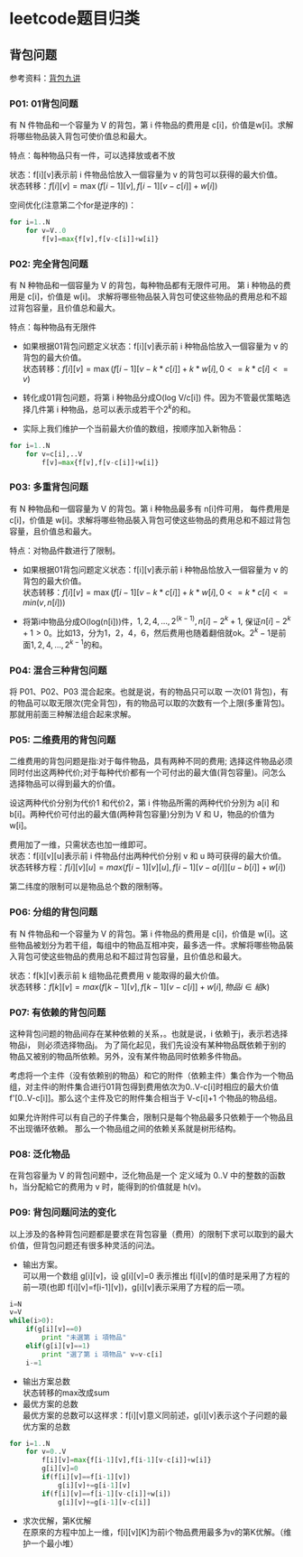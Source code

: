 # leetcode题目归类

## 背包问题

参考资料：[背包九讲](http://www2.lssh.tp.edu.tw/~hlf/class-1/lang-c/DP.pdf)

### P01: 01背包问题

有 N 件物品和一个容量为 V 的背包，第 i 件物品的费用是 c[i]，价值是w[i]。求解将哪些物品装入背包可使价值总和最大。

特点：每种物品只有一件，可以选择放或者不放

状态：f[i][v]表示前 i 件物品恰放入一個容量为 v 的背包可以获得的最大价值。  
状态转移：$f[i][v]=\max(f[i-1][v],f[i-1][v-c[i]]+w[i])$

空间优化(注意第二个for是逆序的)：

```python
for i=1..N
    for v=V..0
        f[v]=max{f[v],f[v-c[i]]+w[i]}
```

### P02: 完全背包问题

有 N 种物品和一個容量为 V 的背包，每种物品都有无限件可用。 第 i 种物品的费用是 c[i]，价值是 w[i]。 求解将哪些物品裝入背包可使这些物品的费用总和不超过背包容量，且价值总和最大。

特点：每种物品有无限件

* 如果根据01背包问题定义状态：f[i][v]表示前 i 种物品恰放入一個容量为 v 的背包的最大价值。  
状态转移：$f[i][v]=\max(f[i-1][v-k*c[i]]+k*w[i],0<=k*c[i]<=v)$  

* 转化成01背包问题，将第 i 种物品分成O(log V/c[i]) 件。因为不管最优策略选择几件第 i 种物品，总可以表示成若干个$2^k$的和。

* 实际上我们维护一个当前最大价值的数组，按顺序加入新物品：

```python
for i=1..N
    for v=c[i],..V
        f[v]=max{f[v],f[v-c[i]]+w[i]}
```

### P03: 多重背包问题

有 N 种物品和一個容量为 V 的背包。第 i 种物品最多有 n[i]件可用， 每件费用是 c[i]，价值是 w[i]。求解将哪些物品裝入背包可使这些物品的费用总和不超过背包容量，且价值总和最大。  

特点：对物品件数进行了限制。  

* 如果根据01背包问题定义状态：f[i][v]表示前 i 种物品恰放入一個容量为 v 的背包的最大价值。  
状态转移：$f[i][v]=\max(f[i-1][v-k*c[i]]+k*w[i],0<=k*c[i]<=min(v,n[i]))$  

* 将第i中物品分成O(log(n[i]))件，$1,2,4,...,2^{(k-1)},n[i]-2^k+1,$ 保证$n[i]-2^k+1>0$。比如13，分为1，2，4，6，然后费用也随着翻倍就ok。$2^k-1$是前面$1,2,4,...,2^{k-1}$的和。

### P04: 混合三种背包问题

将 P01、P02、P03 混合起來。也就是说，有的物品只可以取 一次(01 背包)，有的物品可以取无限次(完全背包)，有的物品可以取的次数有一个上限(多重背包)。那就用前面三种解法组合起来求解。

### P05: 二维费用的背包问题
二维费用的背包问题是指:对于每件物品，具有两种不同的费用; 选择这件物品必须同时付出这两种代价;对于每种代价都有一个可付出的最大值(背包容量)。问怎么选择物品可以得到最大的价值。  

设这两种代价分别为代价1 和代价2，第 i 件物品所需的两种代价分別为 a[i] 和 b[i]。两种代价可付出的最大值(两种背包容量)分別为 V 和 U，物品的价值为 w[i]。

费用加了一维，只需状态也加一维即可。  
状态：f[i][v][u]表示前 i 件物品付出两种代价分别 v 和 u 時可获得的最大价值。
状态转移方程：$f[i][v][u]=max(f[i-1][v][u],f[i-1][v-a[i]][u-b[i]]+w[i])$

第二纬度的限制可以是物品总个数的限制等。

### P06: 分组的背包问题

有 N 件物品和一个容量为 V 的背包。第 i 件物品的费用是 c[i]，价值是 w[i]。这些物品被划分为若干组，每组中的物品互相冲突，最多选一件。求解将哪些物品裝入背包可使这些物品的费用总和不超过背包容量，且价值总和最大。

状态：f[k][v]表示前 k 组物品花费费用 v 能取得的最大价值。  
状态转移：$f[k][v]=max(f[k-1][v],f[k-1][v-c[i]]+w[i], 物品 i \in 組 k)$

### P07: 有依赖的背包问题

这种背包问题的物品间存在某种依赖的关系，。也就是说，i 依赖于j，表示若选择物品i， 则必须选择物品j。 为了简化起见，我们先设没有某种物品既依赖于别的物品又被别的物品所依赖。另外，没有某件物品同时依赖多件物品。

考虑将一个主件（没有依赖别的物品）和它的附件（依赖主件）集合作为一个物品组，对主件i的附件集合进行01背包得到费用依次为0..V-c[i]时相应的最大价值 f'[0..V-c[i]]。那么这个主件及它的附件集合相当于 V-c[i]+1 个物品的物品组。

如果允许附件可以有自己的子件集合，限制只是每个物品最多只依赖于一个物品且不出现循环依赖。 那么一个物品组之间的依赖关系就是树形结构。

### P08: 泛化物品

在背包容量为 V 的背包问题中，泛化物品是一个 定义域为 0..V 中的整数的函数 h，当分配給它的费用为 v 时，能得到的价值就是 h(v)。

### P09: 背包问题问法的变化

以上涉及的各种背包问题都是要求在背包容量（费用）的限制下求可以取到的最大价值，但背包问题还有很多种灵活的问法。

* 输出方案。  
  可以用一个数组 g[i][v]，设 g[i][v]=0 表示推出 f[i][v]的值时是采用了方程的前一项(也即 f[i][v]=f[i-1][v])，g[i][v]表示采用了方程的后一项。

```python
i=N
v=V
while(i>0):
    if(g[i][v]==0)
        print "未選第 i 項物品"
    elif(g[i][v]==1)
        print "選了第 i 項物品" v=v-c[i]
    i-=1
```

* 输出方案总数  
  状态转移的max改成sum
* 最优方案的总数  
  最优方案的总数可以这样求：f[i][v]意义同前述，g[i][v]表示这个子问题的最优方案的总数

```python
for i=1..N
    for v=0..V
        f[i][v]=max{f[i-1][v],f[i-1][v-c[i]]+w[i]}
        g[i][v]=0
        if(f[i][v]==f[i-1][v])
            g[i][v]+=g[i-1][v]
        if(f[i][v]==f[i-1][v-c[i]]+w[i])
            g[i][v]+=g[i-1][v-c[i]]
```

* 求次优解，第K优解  
  在原來的方程中加上一维，f[i][v][K]为前i个物品费用最多为v的第K优解。（维护一个最小堆）

